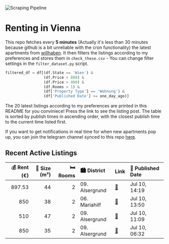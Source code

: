 ![Scraping Pipeline](https://github.com/AthomsG/renting-in-vienna/actions/workflows/run_pipeline.yml/badge.svg)


# Renting in Vienna

This repo fetches every **5 minutes** (Actually it's less than 30 minutes because github is a bit unreliable with the cron functionality) the latest apartments from [willhaben](https://www.willhaben.at/).
It then filters the listings according to my preferences and stores them in `check_these.csv` - You can change filter settings in the `filter_dataset.py` script.

```python
filtered_df = df[(df.State == 'Wien') & 
                 (df.Price < 800) &
                 (df.Price > 400) &
                 (df.Rooms > 1) &
                 (df['Property Type'] == 'Wohnung') &
                 (df['Published Date'] >= one_day_ago)]
```

The 20 latest listings according to my preferences are printed in this README for you conviniece! Press the link to see the listing post.
The table is sorted by publish times in ascending order, with the closest publish time to the current time listed first.

If you want to get notifications in real time for when new apartments pop up, you can join the telegram channel synced to this repo [here](https://t.me/+1HPAYOf5BSsyNTlk).

## Recent Active Listings

|   💰 Rent (€) |   📏 Size (m²) |   🛏️ Rooms | 🏙️ District    | Link                                                                                                                                                                                                                           | 📅 Published Date   |
|-------------:|--------------:|-----------:|:---------------|:-------------------------------------------------------------------------------------------------------------------------------------------------------------------------------------------------------------------------------|:-------------------|
|       897.53 |            44 |          2 | 09. Alsergrund | [🔗](https://www.willhaben.at/iad/immobilien/d/mietwohnungen/wien/wien-1090-alsergrund/erstklassige-2-zimmer-wohnung-mit-hofseitigem-balkon-nahe-julius-tandler-platz-in-1090-wien-zu-mieten-1011996220/)                       | Jul 10, 14:19      |
|       850    |            38 |          2 | 06. Mariahilf  | [🔗](https://www.willhaben.at/iad/immobilien/d/mietwohnungen/wien/wien-1060-mariahilf/blueground-id433-mariahilf-987274957/)                                                                                                    | Jul 10, 13:50      |
|       510    |            47 |          2 | 09. Alsergrund | [🔗](https://www.willhaben.at/iad/immobilien/d/mietwohnungen/wien/wien-1090-alsergrund/gemeindewohnung-direktvergabe-mit-g%C3%BCltigen-wohnticket-und-abl%C3%B6se---wiener-wohnen-gemeindebau---9.-badgasse-10/1/9-1424315419/) | Jul 10, 11:09      |
|       850    |            35 |          2 | 09. Alsergrund | [🔗](https://www.willhaben.at/iad/immobilien/d/mietwohnungen/wien/wien-1090-alsergrund/provisionsfrei-35-m2-mobilierte-altbauwohnung-ink-strom-und-gas-953519981/)                                                              | Jul 10, 06:32      |
